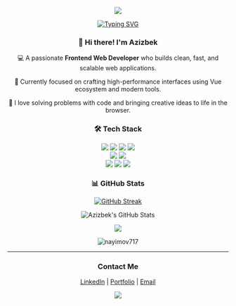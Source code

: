 <p align="center">
  <img src="https://capsule-render.vercel.app/api?type=waving&height=300&color=15DBE8FF&text=Azizbek%20Nayimov&textBg=false&fontColor=fff&reversal=false&animation=fadeIn"/>
</p>

<p align="center">
    <a href="https://git.io/typing-svg"><img src="https://readme-typing-svg.demolab.com?font=Fira+Code&size=20&pause=1000&color=15DBE8FF&center=true&width=635&height=40&lines=Frontend+Developer;Creating+modern+and+responsive+web+apps;Always+learning%2C+always+coding" alt="Typing SVG" /></a>
<p>




<h3 align="center">👋 Hi there! I'm Azizbek</h3>

<p align="center">
  💻 A passionate <b>Frontend Web Developer</b> who builds clean, fast, and scalable web applications. 
</p>
<p align="center">
  🌱 Currently focused on crafting high-performance interfaces using Vue ecosystem and modern tools. 
</p>
<p align="center">
  🚀 I love solving problems with code and bringing creative ideas to life in the browser.
</p>
 
<h3 align="center">🛠 Tech Stack</h3>




<p align="center">
  <img src="https://img.shields.io/badge/HTML5-e34c26?style=for-the-badge&logo=html5&logoColor=white" />
  <img src="https://img.shields.io/badge/CSS3-264de4?style=for-the-badge&logo=css3&logoColor=white" />
  <img src="https://img.shields.io/badge/SASS-cc6699?style=for-the-badge&logo=sass&logoColor=white" />
  <img src="https://img.shields.io/badge/Tailwind_CSS-38bdf8?style=for-the-badge&logo=tailwind-css&logoColor=white" /> 
  <br/>
  <img src="https://img.shields.io/badge/JavaScript-f7df1e?style=for-the-badge&logo=javascript&logoColor=black" />
  <img src="https://img.shields.io/badge/TypeScript-3178c6?style=for-the-badge&logo=typescript&logoColor=white" />
  <br/>
  <img src="https://img.shields.io/badge/Vue.js-42b883?style=for-the-badge&logo=vue.js&logoColor=white" />
  <img src="https://img.shields.io/badge/🍍 Pinia-facc15?style=for-the-badge&logoColor=black" />
  <img src="https://img.shields.io/badge/ᨒ Nuxt.js-00dc82?style=for-the-badge&logo=nuxtdotjs&logoColor=white" />
  <br/>
  <!-- <img src="https://img.shields.io/badge/React-61DAFB?style=for-the-badge&logo=react&logoColor=black" /> -->
  <!-- <img src="https://img.shields.io/badge/Redux-764abc?style=for-the-badge&logo=redux&logoColor=white" /> -->
  <!-- <img src="https://img.shields.io/badge/Next.js-000000?style=for-the-badge&logo=next.js&logoColor=white" /> -->
</p>


<h3 align="center">📊 GitHub Stats</h3>

<p align="center">
<!--   <img src="https://github-readme-streak-stats.herokuapp.com?user=nayimov717&theme=transparent&hide_border=true&currStreakNum=F30A49&fire=F30A49&ring=F30A49" alt="GitHub Streak" /> -->
  <a href="https://git.io/streak-stats"><img src="https://github-readme-streak-stats.herokuapp.com?user=azizbek747nayimov&theme=transparent" alt="GitHub Streak" /></a>
</p>

<p align="center">
  <img src="https://github-readme-stats.vercel.app/api?username=azizbek747nayimov&theme=transparent&show_icons=true&hide_border=true&border_radius=10" alt="Azizbek's GitHub Stats" />
</p>

<p align="center">
  <img src="https://github-readme-stats.vercel.app/api/top-langs/?username=azizbek747nayimov&theme=transparent&layout=compact&hide_border=true"  />
</p>

<p align="center"> <img src="https://komarev.com/ghpvc/?username=azizbek747nayimov&label=Profile%20views&color=0e75b6&style=flat" alt="nayimov717" /> </p>


---

<h3 align="center">Contact Me</h3>

<p align="center">
  <a href="https://www.linkedin.com/in/azizbek747nayimov">LinkedIn</a> | 
  <a href="#">Portfolio</a> | 
  <a href="azizbek747nayimov@gmail.com">Email</a>
</p>

<!--
<p align="center">
<picture>
  <source media="(prefers-color-scheme: dark)" srcset="https://raw.githubusercontent.com/nayimov717/nayimov717/output/github-snake-dark.svg" />
  <source media="(prefers-color-scheme: light)" srcset="https://raw.githubusercontent.com/nayimov717/nayimov717/output/github-snake.svg" />
  <img alt="github-snake" src="https://raw.githubusercontent.com/azykdeveloper/nayimov717/output/github-snake.svg" />
</picture>
</p>
-->

<p align="center">
  <img src="https://capsule-render.vercel.app/api?type=waving&color=15DBE8FF&height=150&section=footer"/>
</p>
